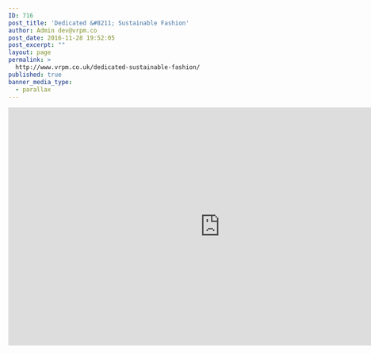 ```yaml
---
ID: 716
post_title: 'Dedicated &#8211; Sustainable Fashion'
author: Admin dev@vrpm.co
post_date: 2016-11-28 19:52:05
post_excerpt: ""
layout: page
permalink: >
  http://www.vrpm.co.uk/dedicated-sustainable-fashion/
published: true
banner_media_type:
  - parallax
---
```

<iframe width="853" height="480" src="https://my.matterport.com/show/?m=k8waZzKWdq8" frameborder="0" allowfullscreen></iframe>